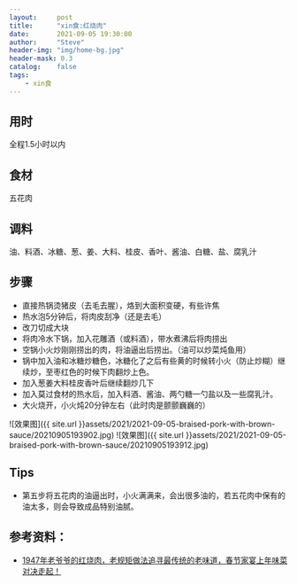 ```yaml
---
layout:     post
title:      "xin食:红烧肉"
date:       2021-09-05 19:30:00
author:     "Steve"
header-img: "img/home-bg.jpg"
header-mask: 0.3
catalog:    false
tags:
    - xin食
---
```


## 用时

全程1.5小时以内

## 食材

五花肉

## 调料

油、料酒、冰糖、葱、姜、大料、桂皮、香叶、酱油、白糖、盐、腐乳汁

## 步骤

- 直接热锅烫猪皮（去毛去腥），烙到大面积变硬，有些许焦
- 热水泡5分钟后，将肉皮刮净（还是去毛）
- 改刀切成大块
- 将肉冷水下锅，加入花雕酒（或料酒），带水煮沸后将肉捞出
- 空锅小火炒刚刚捞出的肉，将油逼出后捞出。（油可以炒菜炖鱼用）
- 锅中加入油和冰糖炒糖色，冰糖化了之后有些黄的时候转小火（防止炒糊）继续炒，至枣红色的时候下肉翻炒上色。
- 加入葱姜大料桂皮香叶后继续翻炒几下
- 加入莫过食材的热水后，加入料酒、酱油、两勺糖一勺盐以及一些腐乳汁。
- 大火烧开，小火炖20分钟左右（此时肉是颤颤巍巍的）

![效果图]({{ site.url }}assets/2021/2021-09-05-braised-pork-with-brown-sauce/20210905193902.jpg)
![效果图]({{ site.url }}assets/2021/2021-09-05-braised-pork-with-brown-sauce/20210905193912.jpg)

## Tips

- 第五步将五花肉的油逼出时，小火满满来，会出很多油的，若五花肉中保有的油太多，则会导致成品特别油腻。

## 参考资料：
- [1947年老爷爷的红烧肉，老规矩做法追寻最传统的老味道，春节家宴上年味菜对决走起！](https://b23.tv/0jv6kj)